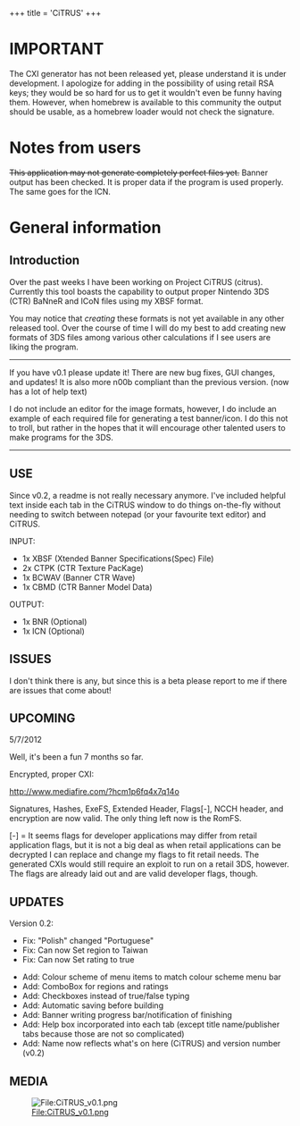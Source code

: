 +++
title = 'CiTRUS'
+++

# **IMPORTANT**

The CXI generator has not been released yet, please understand it is
under development. I apologize for adding in the possibility of using
retail RSA keys; they would be so hard for us to get it wouldn't even be
funny having them. However, when homebrew is available to this community
the output should be usable, as a homebrew loader would not check the
signature.

# Notes from users

~~This application may not generate completely perfect files yet.~~
Banner output has been checked. It is proper data if the program is used
properly. The same goes for the ICN.

# General information

## Introduction

Over the past weeks I have been working on Project CiTRUS (citrus).
Currently this tool boasts the capability to output proper Nintendo 3DS
(CTR) BaNneR and ICoN files using my XBSF format.

You may notice that *creating* these formats is not yet available in any
other released tool. Over the course of time I will do my best to add
creating new formats of 3DS files among various other calculations if I
see users are liking the program.

------------------------------------------------------------------------

If you have v0.1 please update it! There are new bug fixes, GUI changes,
and updates! It is also more n00b compliant than the previous version.
(now has a lot of help text)

I do not include an editor for the image formats, however, I do include
an example of each required file for generating a test banner/icon. I do
this not to troll, but rather in the hopes that it will encourage other
talented users to make programs for the 3DS.

------------------------------------------------------------------------

## USE

Since v0.2, a readme is not really necessary anymore. I've included
helpful text inside each tab in the CiTRUS window to do things
on-the-fly without needing to switch between notepad (or your favourite
text editor) and CiTRUS.

INPUT:

- 1x XBSF (Xtended Banner Specifications(Spec) File)
- 2x CTPK (CTR Texture PacKage)
- 1x BCWAV (Banner CTR Wave)
- 1x CBMD (CTR Banner Model Data)

OUTPUT:

- 1x BNR (Optional)
- 1x ICN (Optional)

## ISSUES

I don't think there is any, but since this is a beta please report to me
if there are issues that come about!

## UPCOMING

5/7/2012

Well, it's been a fun 7 months so far.

Encrypted, proper CXI:

<http://www.mediafire.com/?hcm1p6fq4x7q14o>

Signatures, Hashes, ExeFS, Extended Header, Flags\[-\], NCCH header, and
encryption are now valid. The only thing left now is the RomFS.

\[-\] = It seems flags for developer applications may differ from retail
application flags, but it is not a big deal as when retail applications
can be decrypted I can replace and change my flags to fit retail needs.
The generated CXIs would still require an exploit to run on a retail
3DS, however. The flags are already laid out and are valid developer
flags, though.

## UPDATES

Version 0.2:

- Fix: "Polish" changed "Portuguese"
- Fix: Can now Set region to Taiwan
- Fix: Can now Set rating to true

<!-- -->

- Add: Colour scheme of menu items to match colour scheme menu bar
- Add: ComboBox for regions and ratings
- Add: Checkboxes instead of true/false typing
- Add: Automatic saving before building
- Add: Banner writing progress bar/notification of finishing
- Add: Help box incorporated into each tab (except title name/publisher
  tabs because those are not so complicated)
- Add: Name now reflects what's on here (CiTRUS) and version number
  (v0.2)

## MEDIA

<figure>
<img src="../CiTRUS_v0.1.png" title="File:CiTRUS_v0.1.png" />
<figcaption><a
href="../File:CiTRUS_v0.1.png">File:CiTRUS_v0.1.png</a></figcaption>
</figure>
